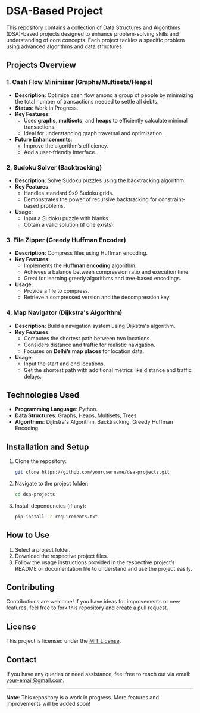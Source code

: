 # DSA-Based Project

This repository contains a collection of Data Structures and Algorithms (DSA)-based projects designed to enhance problem-solving skills and understanding of core concepts. Each project tackles a specific problem using advanced algorithms and data structures.

## Projects Overview

### 1. **Cash Flow Minimizer (Graphs/Multisets/Heaps)**
   - **Description**: Optimize cash flow among a group of people by minimizing the total number of transactions needed to settle all debts.
   - **Status**: Work in Progress.
   - **Key Features**:
     - Uses **graphs**, **multisets**, and **heaps** to efficiently calculate minimal transactions.
     - Ideal for understanding graph traversal and optimization.
   - **Future Enhancements**:
     - Improve the algorithm’s efficiency.
     - Add a user-friendly interface.

### 2. **Sudoku Solver (Backtracking)**
   - **Description**: Solve Sudoku puzzles using the backtracking algorithm.
   - **Key Features**:
     - Handles standard 9x9 Sudoku grids.
     - Demonstrates the power of recursive backtracking for constraint-based problems.
   - **Usage**:
     - Input a Sudoku puzzle with blanks.
     - Obtain a valid solution (if one exists).

### 3. **File Zipper (Greedy Huffman Encoder)**
   - **Description**: Compress files using Huffman encoding.
   - **Key Features**:
     - Implements the **Huffman encoding** algorithm.
     - Achieves a balance between compression ratio and execution time.
     - Great for learning greedy algorithms and tree-based encodings.
   - **Usage**:
     - Provide a file to compress.
     - Retrieve a compressed version and the decompression key.

### 4. **Map Navigator (Dijkstra's Algorithm)**
   - **Description**: Build a navigation system using Dijkstra's algorithm.
   - **Key Features**:
     - Computes the shortest path between two locations.
     - Considers distance and traffic for realistic navigation.
     - Focuses on **Delhi’s map places** for location data.
   - **Usage**:
     - Input the start and end locations.
     - Get the shortest path with additional metrics like distance and traffic delays.

## Technologies Used
- **Programming Language**: Python.
- **Data Structures**: Graphs, Heaps, Multisets, Trees.
- **Algorithms**: Dijkstra's Algorithm, Backtracking, Greedy Huffman Encoding.

## Installation and Setup
1. Clone the repository:
   ```bash
   git clone https://github.com/yourusername/dsa-projects.git
   ```
2. Navigate to the project folder:
   ```bash
   cd dsa-projects
   ```
3. Install dependencies (if any):
   ```bash
   pip install -r requirements.txt
   ```

## How to Use
1. Select a project folder.
2. Download the respective project files.
3. Follow the usage instructions provided in the respective project’s README or documentation file to understand and use the project easily.

## Contributing
Contributions are welcome! If you have ideas for improvements or new features, feel free to fork this repository and create a pull request.

## License
This project is licensed under the [MIT License](LICENSE).

## Contact
If you have any queries or need assistance, feel free to reach out via email: [your-email@gmail.com](mailto:rishabhjain1175@gmail.com).

---

**Note**: This repository is a work in progress. More features and improvements will be added soon!

